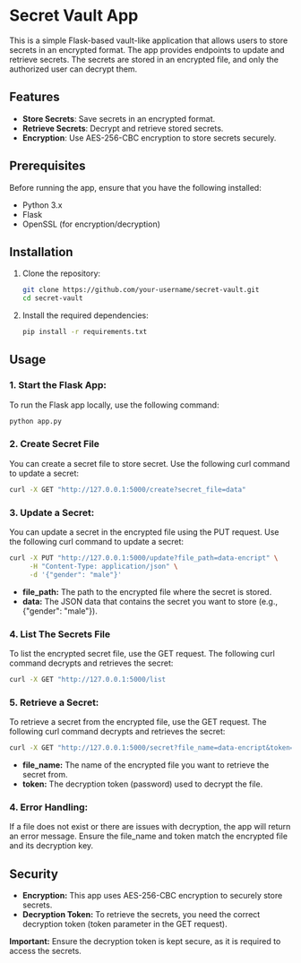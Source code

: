 # Secret Vault App

This is a simple Flask-based vault-like application that allows users to store secrets in an encrypted format. The app provides endpoints to update and retrieve secrets. The secrets are stored in an encrypted file, and only the authorized user can decrypt them.

## Features

- **Store Secrets**: Save secrets in an encrypted format.
- **Retrieve Secrets**: Decrypt and retrieve stored secrets.
- **Encryption**: Use AES-256-CBC encryption to store secrets securely.

## Prerequisites

Before running the app, ensure that you have the following installed:

- Python 3.x
- Flask
- OpenSSL (for encryption/decryption)

## Installation

1. Clone the repository:

   ```bash
   git clone https://github.com/your-username/secret-vault.git
   cd secret-vault
2. Install the required dependencies:
   ```bash
   pip install -r requirements.txt
## Usage
### 1. Start the Flask App:

To run the Flask app locally, use the following command:
```bash
python app.py
```
### 2. Create Secret File

You can create a secret file to store secret. Use the following curl command to update a secret:

```bash
curl -X GET "http://127.0.0.1:5000/create?secret_file=data"
```
### 3. Update a Secret:

You can update a secret in the encrypted file using the PUT request. Use the following curl command to update a secret:

```bash
curl -X PUT "http://127.0.0.1:5000/update?file_path=data-encript" \
     -H "Content-Type: application/json" \
     -d '{"gender": "male"}'
```
- **file_path:** The path to the encrypted file where the secret is stored.
- **data:** The JSON data that contains the secret you want to store (e.g., {"gender": "male"}).

### 4. List The Secrets File 

To list the encrypted secret file, use the GET request. The following curl command decrypts and retrieves the secret:

```bash 
curl -X GET "http://127.0.0.1:5000/list
```

### 5. Retrieve a Secret:

To retrieve a secret from the encrypted file, use the GET request. The following curl command decrypts and retrieves the secret:

```bash
curl -X GET "http://127.0.0.1:5000/secret?file_name=data-encript&token=asdf123a"
```
- **file_name:** The name of the encrypted file you want to retrieve the secret from.
- **token:** The decryption token (password) used to decrypt the file.

### 4. Error Handling:

If a file does not exist or there are issues with decryption, the app will return an error message.
Ensure the file_name and token match the encrypted file and its decryption key.

## Security
- **Encryption:** This app uses AES-256-CBC encryption to securely store secrets.
- **Decryption Token:** To retrieve the secrets, you need the correct decryption token (token parameter in the GET request).
  
**Important:** Ensure the decryption token is kept secure, as it is required to access the secrets.
